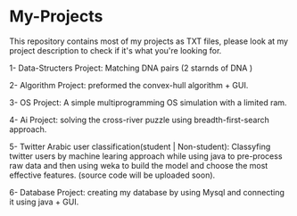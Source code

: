 # My-Projects
This repository contains most of my projects as TXT files, please look at my project description to check if it's what you're looking for.

1- Data-Structers Project:  Matching DNA pairs (2 starnds of DNA ) 

2- Algorithm Project: preformed the convex-hull algorithm + GUI.

3- OS Project: A simple multiprogramming OS simulation with a limited ram.

4- Ai Project: solving the cross-river puzzle using breadth-first-search approach.

5- Twitter Arabic user classification(student | Non-student): Classyfing twitter users by machine learing approach while using java to pre-process raw data and then using weka to build the model and choose the most effective features. (source code will be uploaded soon).

6- Database Project: creating my database by using Mysql and connecting it using java + GUI.
